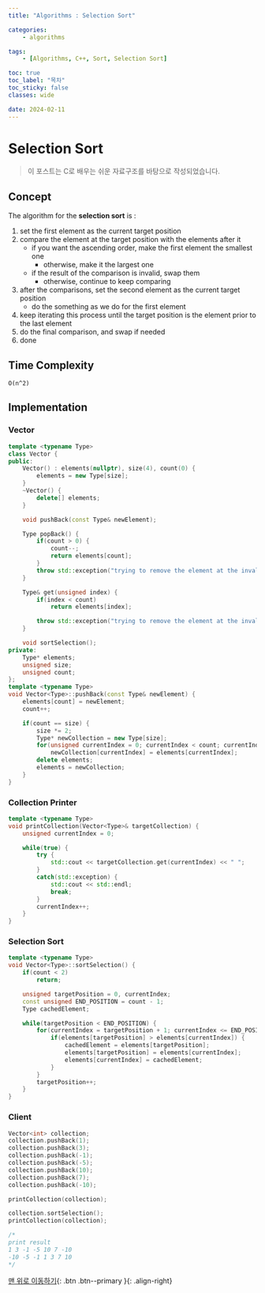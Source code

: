 ```yaml
---
title: "Algorithms : Selection Sort"

categories:
    - algorithms

tags:
    - [Algorithms, C++, Sort, Selection Sort]

toc: true
toc_label: "목차"
toc_sticky: false
classes: wide

date: 2024-02-11
---
```


# Selection Sort

> 이 포스트는 C로 배우는 쉬운 자료구조를 바탕으로 작성되었습니다.

## Concept
The algorithm for the **selection sort** is :
1. set the first element as the current target position
2. compare the element at the target position with the elements after it
    * if you want the ascending order, make the first element the smallest one
	    + otherwise, make it the largest one
	* if the result of the comparison is invalid, swap them
	    + otherwise, continue to keep comparing
3. after the comparisons, set the second element as the current target position
	* do the something as we do for the first element
4. keep iterating this process until the target position is the element prior to the last element
5. do the final comparison, and swap if needed
6. done


## Time Complexity
`O(n^2)`


## Implementation

### Vector
```c++
template <typename Type>
class Vector {
public:
    Vector() : elements(nullptr), size(4), count(0) { 
        elements = new Type[size];
    }
    ~Vector() {
        delete[] elements;
    }

    void pushBack(const Type& newElement);

    Type popBack() {
        if(count > 0) {
            count--;
            return elements[count];
        }
        throw std::exception("trying to remove the element at the invalid position");
    }

    Type& get(unsigned index) {
        if(index < count)
            return elements[index];

        throw std::exception("trying to remove the element at the invalid position");
    }

    void sortSelection();
private:
    Type* elements;
    unsigned size;
    unsigned count;
};
template <typename Type>
void Vector<Type>::pushBack(const Type& newElement) {
    elements[count] = newElement;
    count++;

    if(count == size) {
        size *= 2;
        Type* newCollection = new Type[size];
        for(unsigned currentIndex = 0; currentIndex < count; currentIndex++)
            newCollection[currentIndex] = elements[currentIndex];
        delete elements;
        elements = newCollection;
    }
}
```

### Collection Printer
```c++
template <typename Type>
void printCollection(Vector<Type>& targetCollection) {
    unsigned currentIndex = 0;

    while(true) {
        try {
            std::cout << targetCollection.get(currentIndex) << " ";
        }
        catch(std::exception) {
            std::cout << std::endl;
            break;
        }
        currentIndex++;
    }
}
```

### Selection Sort
```c++
template <typename Type>
void Vector<Type>::sortSelection() {
    if(count < 2)
        return;

    unsigned targetPosition = 0, currentIndex;
    const unsigned END_POSITION = count - 1;
    Type cachedElement;

    while(targetPosition < END_POSITION) {
        for(currentIndex = targetPosition + 1; currentIndex <= END_POSITION; currentIndex++) {
            if(elements[targetPosition] > elements[currentIndex]) {
                cachedElement = elements[targetPosition];
                elements[targetPosition] = elements[currentIndex];
                elements[currentIndex] = cachedElement;
            }
        }
        targetPosition++;
    }
}
```

### Client
```c++
Vector<int> collection;
collection.pushBack(1);
collection.pushBack(3);
collection.pushBack(-1);
collection.pushBack(-5);
collection.pushBack(10);
collection.pushBack(7);
collection.pushBack(-10);

printCollection(collection);

collection.sortSelection();
printCollection(collection);

/*
print result
1 3 -1 -5 10 7 -10
-10 -5 -1 1 3 7 10
*/
```


[맨 위로 이동하기](#){: .btn .btn--primary }{: .align-right}